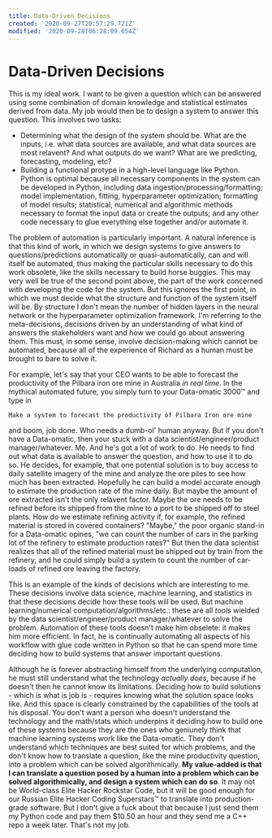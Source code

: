 ```yaml
---
title: Data-Driven Decisions
created: '2020-09-27T20:57:29.721Z'
modified: '2020-09-28T06:28:09.654Z'
---
```


# Data-Driven Decisions

This is my ideal work. I want to be given a question which can be answered using some combination of domain knowledge and statistical estimates derived from data. My job would then be to design a system to answer this question. This involves two tasks:

- Determining what the design of the system should be. What are the inputs, i.e. what data sources are available, and what data sources are most relavent? And what outputs do we want? What are we predicting, forecasting, modeling, etc?
- Building a functional protype in a high-level language like Python. Python is optimal because all necessary components in the system can be developed in Python, including data ingestion/processing/formatting; model implementation, fitting, hyperparameter optimization; formatting of model results; statistical, numerical and algorithmic methods necessary to format the input data or create the outputs; and any other code necessary to glue everything else together and/or automate it.

The problem of automation is particularly important. A natural inference is that this kind of work, in which we design systems to give answers to questions/predictions automatically or quasi-automatically, can and will itself be automated, thus making the particular skills necessary to do this work obsolete, like the skills necessary to build horse buggies. This may very well be true of the second point above, the part of the work concerned with developing the code for the system. But this ignores the first point, in which we must decide what the structure and function of the system itself will be. By structure I don't mean the number of hidden layers in the neural network or the hyperparameter optimization framework. I'm referring to the meta-decisions, decisions driven by an understanding of what kind of answers the stakeholders want and how we could go about answering them. This must, in some sense, involve decision-making which cannot be automated, because all of the experience of Richard as a human must be brought to bare to solve it. 

For example, let's say that your CEO wants to be able to forecast the productivity of the Pilbara iron ore mine in Australia _in real time_. In the mythical automated future, you simply turn to your Data-omatic 3000™ and type in

`Make a system to forecast the productivity of Pilbara Iron ore mine`

and boom, job done. Who needs a dumb-ol' human anyway. But if you don't have a Data-omatic, then your stuck with a data scientist/engineer/product manager/whatever. Me. And he's got a lot of work to do. He needs to find out what data is available to answer the question, and how to use it to do so. He decides, for example, that one potential solution is to buy access to daily satellite imagery of the mine and analyze the ore piles to see how much has been extracted. Hopefully he can build a model accurate enough to estimate the production rate of the mine daily. But maybe the amount of ore extracted isn't the only relavent factor. Maybe the ore needs to be refined before its shipped from the mine to a port to be shipped off to steel plants. How do we estimate refining activity if, for example, the refined material is stored in covered containers? "Maybe," the poor organic stand-in for a Data-omatic opines, "we can count the number of cars in the parking lot of the refinery to estimate production rates?" But then the data scientist realizes that all of the refined material must be shipped out by train from the refinery, and he could simply build a system to count the number of car-loads of refined ore leaving the factory. 

This is an example of the kinds of decisions which are interesting to me. These decisions involve data science, machine learning, and statistics in that these decisions decide how these tools will be used. But machine learning/numerical computation/algorithms/etc.: these are all _tools_ wielded by the data scientist/engineer/product manager/whatever to solve the problem. Automation of these tools doesn't make him obselete: it makes him more efficient. In fact, he is continually automating all aspects of his workflow with glue code written in Python so that he can spend more time deciding how to build systems that answer important questions. 

Although he is forever abstracting himself from the underlying computation, he must still understand what the technology _actually does_, because if he doesn't then he cannot know its limitations. Deciding how to build solutions - which is what is job is - requires knowing what the solution space looks like. And this space is clearly constrained by the capabilities of the tools at his disposal. You don't want a person who doesn't understand the technology and the math/stats which underpins it deciding how to build one of these systems because they are the ones who geniunely think that machine learning systems work like the Data-omatic. They don't understand which techniques are best suited for which problems, and the don't know how to translate a question, like the mine productivity question, into a problem which can be solved algorithmically. __My value-added is that I can translate a question posed by a human into a problem which can be solved algorithmically, and design a system which can do so__. It may not be World-class Elite Hacker Rockstar Code, but it will be good enough for our Russian Elite Hacker Coding Superstars™ to translate into production-grade software. But I don't give a fuck about that because I just send them my Python code and pay them $10.50 an hour and they send me a C++ repo a week later. That's not my job.
